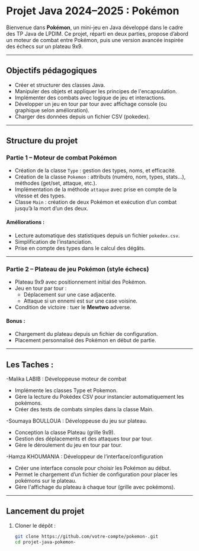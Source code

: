 #  Projet Java 2024–2025 : Pokémon 

Bienvenue dans **Pokémon**, un mini-jeu en Java développé dans le cadre des TP Java de LPDIM. Ce projet, réparti en deux parties, propose d’abord un moteur de combat entre Pokémon, puis une version avancée inspirée des échecs sur un plateau 9x9.

---

##  Objectifs pédagogiques

- Créer et structurer des classes Java.
- Manipuler des objets et appliquer les principes de l'encapsulation.
- Implémenter des combats avec logique de jeu et interactions.
- Développer un jeu en tour par tour avec affichage console (ou graphique selon amélioration).
- Charger des données depuis un fichier CSV (pokedex).

---

##  Structure du projet

### Partie 1 – Moteur de combat Pokémon
- Création de la classe `Type` : gestion des types, noms, et efficacité.
- Création de la classe `Pokemon` : attributs (numéro, nom, types, stats...), méthodes (get/set, attaque, etc.).
- Implémentation de la méthode `attaque` avec prise en compte de la vitesse et des types.
- Classe `Main` : création de deux Pokémon et exécution d’un combat jusqu’à la mort d’un des deux.

####  Améliorations :
- Lecture automatique des statistiques depuis un fichier `pokedex.csv`.
- Simplification de l’instanciation.
- Prise en compte des types dans le calcul des dégâts.

---

### Partie 2 – Plateau de jeu Pokémon (style échecs)
- Plateau 9x9 avec positionnement initial des Pokémon.
- Jeu en tour par tour :
  - Déplacement sur une case adjacente.
  - Attaque si un ennemi est sur une case voisine.
- Condition de victoire : tuer le **Mewtwo** adverse.

####  Bonus :
- Chargement du plateau depuis un fichier de configuration.
- Placement personnalisé des Pokémon en début de partie.

---

##  Les Taches : 
-Malika LABIB : Développeuse moteur de combat
  - Implémente les classes Type et Pokemon.
  - Gère la lecture du Pokédex CSV pour instancier automatiquement les pokémons.
  - Créer des tests de combats simples dans la classe Main.
    
-Soumaya BOULLOUA : Développeuse du jeu sur plateau.
  - Conception la classe Plateau (grille 9x9).
  - Gestion des déplacements et des attaques tour par tour.
  - Gère le déroulement du jeu en tour par tour.

-Hamza KHOUMANIA : Développeur de l’interface/configuration
  - Créer une interface console pour choisir les Pokémon au début.
  - Permet le chargement d’un fichier de configuration pour placer les pokémons sur le plateau.
  - Gère l'affichage du plateau à chaque tour (grille avec pokémons).
  
---

##  Lancement du projet

1. Cloner le dépôt :
   ```bash
   git clone https://github.com/votre-compte/pokemon-.git
   cd projet-java-pokemon-

